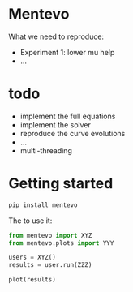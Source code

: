 # Mentevo

What we need to reproduce:

- Experiment 1: lower mu help
- ...

# todo

- implement the full equations
- implement the solver
- reproduce the curve evolutions
- ...
- multi-threading

# Getting started


```bash
pip install mentevo
```

The to use it:
```python
from mentevo import XYZ
from mentevo.plots import YYY

users = XYZ()
results = user.run(ZZZ)

plot(results)
```